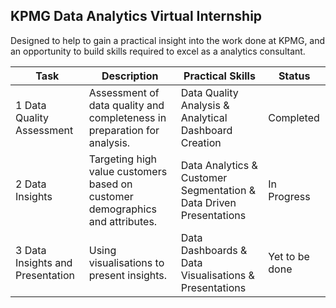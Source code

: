 ## KPMG Data Analytics Virtual Internship
Designed to help to gain a practical insight into the work done at KPMG, and an opportunity to build skills required to excel as a analytics consultant.

|Task | Description | Practical Skills| Status|
|--- | --- | --- | --- |
|1 Data Quality Assessment | Assessment of data quality and completeness in preparation for analysis. |Data Quality Analysis & Analytical Dashboard Creation | Completed |
| 2 Data Insights | Targeting high value customers based on customer demographics and attributes. | Data Analytics & Customer Segmentation & Data Driven Presentations | In Progress|
| 3 Data Insights and Presentation | Using visualisations to present insights. | Data Dashboards & Data Visualisations & Presentations | Yet to be done |

